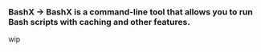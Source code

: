### BashX -> BashX is a command-line tool that allows you to run Bash scripts with caching and other features. 

wip
